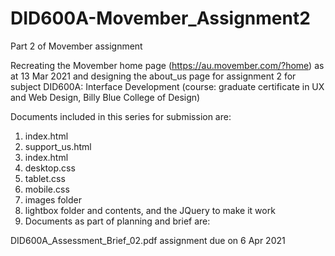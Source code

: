 # DID600A-Movember_Assignment2
Part 2 of Movember assignment


Recreating the Movember home page (https://au.movember.com/?home) as at 13 Mar 2021 and designing the about_us page for assignment 2 for subject DID600A: Interface Development (course: graduate certificate in UX and Web Design, Billy Blue College of Design)

Documents included in this series for submission are:

1. index.html
2. support_us.html
3. index.html
4. desktop.css
5. tablet.css
6. mobile.css
7. images folder
8. lightbox folder and contents, and the JQuery to make it work
9. Documents as part of planning and brief are:

DID600A_Assessment_Brief_02.pdf
assignment due on 6 Apr 2021
